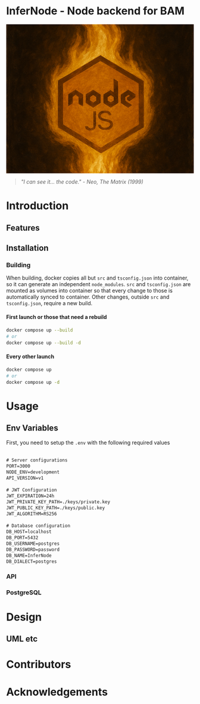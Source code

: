 # InferNode - Node backend for BAM

<div style="height:400px; overflow:hidden; margin:auto">
  <img src="./public/InferNode.png" style="width:100%; height:100%; object-fit:cover; object-position:center;" />
</div>

> _"I can see it... the code." - Neo, The Matrix (1999)_

# Introduction

## Features

## Installation

### Building

When building, docker copies all but `src` and `tsconfig.json` into container, so it can generate an independent `node_modules`.
`src` and `tsconfig.json` are mounted as volumes into container so that every change to those is automatically synced to container.
Other changes, outside `src` and `tsconfig.json`, require a new build.

#### First launch or those that need a rebuild

```bash
docker compose up --build
# or
docker compose up --build -d
```

#### Every other launch

```bash
docker compose up
# or
docker compose up -d
```

# Usage

## Env Variables

First, you need to setup the `.env` with the following required values

```env

# Server configurations
PORT=3000
NODE_ENV=development
API_VERSION=v1

# JWT Configuration
JWT_EXPIRATION=24h
JWT_PRIVATE_KEY_PATH=./keys/private.key
JWT_PUBLIC_KEY_PATH=./keys/public.key
JWT_ALGORITHM=RS256

# Database configuration
DB_HOST=localhost
DB_PORT=5432
DB_USERNAME=postgres
DB_PASSWORD=password
DB_NAME=InferNode
DB_DIALECT=postgres

```

### API

### PostgreSQL

# Design

## UML etc

# Contributors

# Acknowledgements
